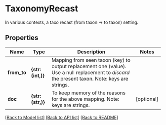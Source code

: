 # TaxonomyRecast

In various contexts, a taxo recast (from taxon -> to taxon) setting.

## Properties
Name | Type | Description | Notes
------------ | ------------- | ------------- | -------------
**from_to** | **{str: (int,)}** | Mapping from seen taxon (key) to output replacement one (value). Use a null replacement to _discard_ the present taxon. Note: keys are strings. | 
**doc** | **{str: (str,)}** | To keep memory of the reasons for the above mapping. Note: keys are strings. | [optional] 

[[Back to Model list]](../README.md#documentation-for-models) [[Back to API list]](../README.md#documentation-for-api-endpoints) [[Back to README]](../README.md)


